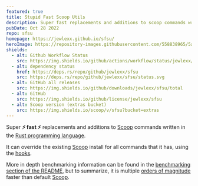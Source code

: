 ```yaml
---
featured: true
title: Stupid Fast Scoop Utils
description: Super fast replacements and additions to scoop commands written in Rust
pubDate: Oct 28 2022
repo: sfsu
homepage: https://jewlexx.github.io/sfsu/
heroImage: https://repository-images.githubusercontent.com/558838965/5a08ad32-112c-42a7-b0b8-212270cd30ce
shields:
  - alt: Github Workflow Status
    src: https://img.shields.io/github/actions/workflow/status/jewlexx/sfsu/build.yml
  - alt: dependency status
    href: https://deps.rs/repo/github/jewlexx/sfsu
    src: https://deps.rs/repo/github/jewlexx/sfsu/status.svg
  - alt: GitHub all releases
    src: https://img.shields.io/github/downloads/jewlexx/sfsu/total
  - alt: GitHub
    src: https://img.shields.io/github/license/jewlexx/sfsu
  - alt: Scoop version (extras bucket)
    src: https://img.shields.io/scoop/v/sfsu?bucket=extras
---
```


Super **⚡ fast ⚡** replacements and additions to [Scoop](https://scoop.sh) commands written in the [Rust programming language](https://www.rust-lang.org/).

It can override the existing [Scoop](https://scoop.sh) install for all commands that it has, using the [hooks](https://github.com/jewlexx/sfsu#hook).

More in depth benchmarking information can be found in the [benchmarking section of the README](https://github.com/jewlexx/sfsu#benchmarks-1), but to summarize, it is multiple [orders of magnitude](https://g.co/kgs/KqoK2G) faster than default [Scoop](https://scoop.sh).
